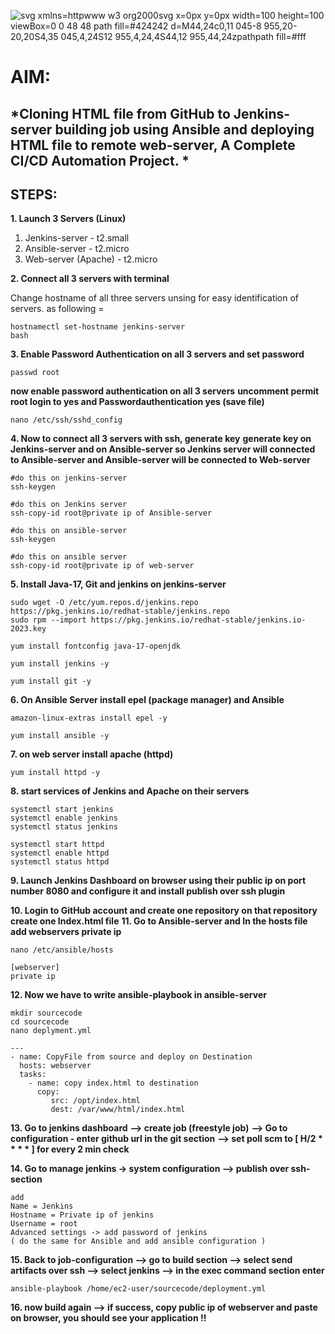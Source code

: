 ![svg xmlns=httpwww w3 org2000svg x=0px y=0px width=100 height=100 viewBox=0 0 48 48 path fill=#424242 d=M44,24c0,11 045-8 955,20-20,20S4,35 045,4,24S12 955,4,24,4S44,12 955,44,24zpathpath fill=#fff](https://github.com/user-attachments/assets/10734933-7c0f-4df2-a0b3-d7f96f58f1e5)


# AIM: 
## *Cloning HTML file from GitHub to Jenkins-server building job using Ansible and deploying HTML file to remote web-server, A Complete CI/CD Automation Project. *

## STEPS:
**1. Launch 3 Servers (Linux)**
   1) Jenkins-server - t2.small
   2) Ansible-server - t2.micro
   3) Web-server (Apache) - t2.micro

**2. Connect all 3 servers with terminal**

 Change hostname of all three servers unsing for easy identification of servers. as following = 
```
hostnamectl set-hostname jenkins-server
bash
```
**3. Enable Password Authentication on all 3 servers and set password**
```
passwd root
```
**now enable password authentication on all 3 servers**
**uncomment permit root login to yes and Passwordauthentication yes (save file)**
```
nano /etc/ssh/sshd_config
```
**4. Now to connect all 3 servers with ssh, generate key**
**generate key on Jenkins-server and on Ansible-server so Jenkins server will connected to Ansible-server and Ansible-server will be connected to Web-server**
```
#do this on jenkins-server
ssh-keygen
```
```
#do this on Jenkins server
ssh-copy-id root@private ip of Ansible-server
```
```
#do this on ansible-server
ssh-keygen
```
```
#do this on ansible server
ssh-copy-id root@private ip of web-server
```
**5. Install Java-17, Git and jenkins on jenkins-server**
```
sudo wget -O /etc/yum.repos.d/jenkins.repo https://pkg.jenkins.io/redhat-stable/jenkins.repo
sudo rpm --import https://pkg.jenkins.io/redhat-stable/jenkins.io-2023.key
```

```
yum install fontconfig java-17-openjdk
```

```
yum install jenkins -y
```

```
yum install git -y
```
**6. On Ansible Server install epel (package manager) and Ansible**

```
amazon-linux-extras install epel -y
```

```
yum install ansible -y
```
**7. on web server install apache (httpd)**
```
yum install httpd -y
```
**8. start services of Jenkins and Apache on their servers**
```
systemctl start jenkins
systemctl enable jenkins
systemctl status jenkins
```

```
systemctl start httpd
systemctl enable httpd
systemctl status httpd
```

**9. Launch Jenkins Dashboard on browser using their public ip on port number 8080 and configure it and install publish over ssh plugin**

**10. Login to GitHub account and create one repository on that repository create one Index.html file**
**11. Go to Ansible-server and In the hosts file add webservers private ip**
```
nano /etc/ansible/hosts
```

```
[webserver]
private ip
```
**12. Now we have to write ansible-playbook in ansible-server**
```
mkdir sourcecode
cd sourcecode
nano deplyment.yml
```

```
---
- name: CopyFile from source and deploy on Destination
  hosts: webserver
  tasks:
    - name: copy index.html to destination
      copy:
         src: /opt/index.html
         dest: /var/www/html/index.html
```
**13. Go to jenkins dashboard**
**--> create job (freestyle job)**
**--> Go to configuration - enter github url in the git section**
**--> set poll scm to [ H/2 * * * * ] for every 2 min check**

**14. Go to manage jenkins -> system configuration --> publish over ssh-section**
```
add
Name = Jenkins
Hostname = Private ip of jenkins
Username = root
Advanced settings -> add password of jenkins
( do the same for Ansible and add ansible configuration )
```
**15. Back to job-configuration --> go to build section --> select send artifacts over ssh --> select jenkins --> in the exec command section enter**
```
ansible-playbook /home/ec2-user/sourcecode/deployment.yml
```
**16. now build again --> if success, copy public ip of webserver and paste on browser, you should see your application !!**


